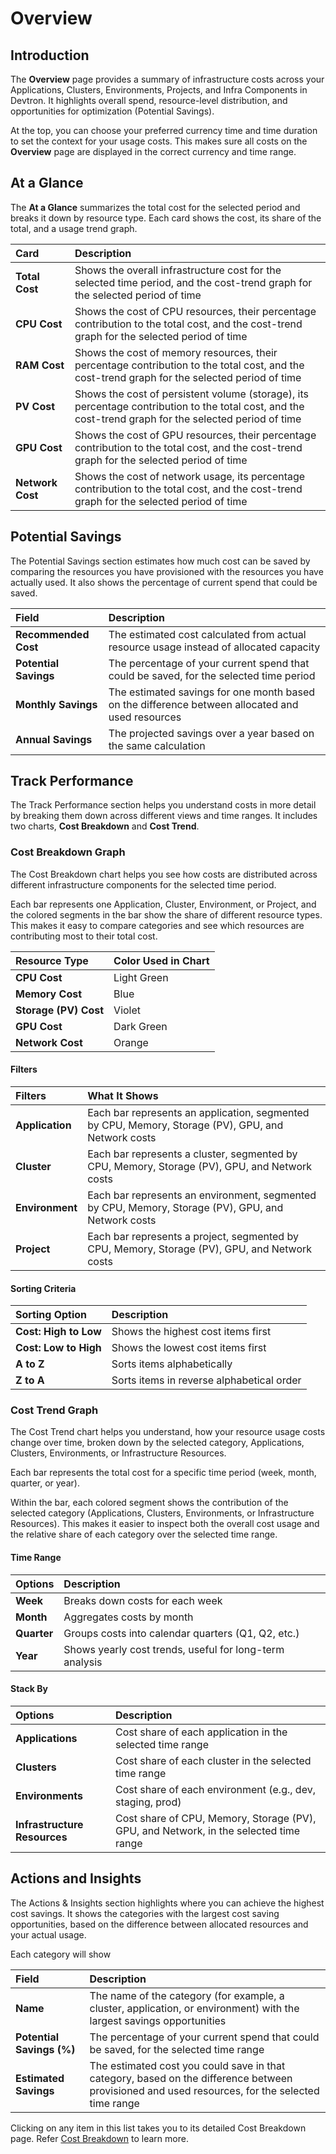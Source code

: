 # Overview

## Introduction

The **Overview** page provides a summary of infrastructure costs across your Applications, Clusters, Environments, Projects, and Infra Components in Devtron. It highlights overall spend, resource-level distribution, and opportunities for optimization (Potential Savings).

At the top, you can choose your preferred currency time and time duration to set the context for your usage costs. This makes sure all costs on the **Overview** page are displayed in the correct currency and time range.

<!-- image -->

## At a Glance

The **At a Glance** summarizes the total cost for the selected period and breaks it down by resource type. Each card shows the cost, its share of the total, and a usage trend graph.

| Card             | Description                                                                                      |
|:---------------- |:------------------------------------------------------------------------------------------------ |
| **Total Cost**   | Shows the overall infrastructure cost for the selected time period, and the cost-trend graph for the selected period of time |
| **CPU Cost**     | Shows the cost of CPU resources, their percentage contribution to the total cost, and the cost-trend graph for the selected period of time |
| **RAM Cost**     | Shows the cost of memory resources, their percentage contribution to the total cost, and the cost-trend graph for the selected period of time |
| **PV Cost**      | Shows the cost of persistent volume (storage), its percentage contribution to the total cost, and the cost-trend graph for the selected period of time |
| **GPU Cost**     | Shows the cost of GPU resources, their percentage contribution to the total cost, and the cost-trend graph for the selected period of time         |
| **Network Cost** | Shows the cost of network usage, its percentage contribution to the total cost, and the cost-trend graph for the selected period of time           |

<!-- image -->

## Potential Savings
 
The Potential Savings section estimates how much cost can be saved by comparing the resources you have provisioned with the resources you have actually used. It also shows the percentage of current spend that could be saved.

| Field                  | Description                                                                                      |
|:---------------------- |:------------------------------------------------------------------------------------------------ |
| **Recommended Cost**   | The estimated cost calculated from actual resource usage instead of allocated capacity           |
| **Potential Savings**  | The percentage of your current spend that could be saved, for the selected time period           |
| **Monthly Savings**    | The estimated savings for one month based on the difference between allocated and used resources |
| **Annual Savings**     | The projected savings over a year based on the same calculation                                  |

<!-- image -->

## Track Performance

The Track Performance section helps you understand costs in more detail by breaking them down across different views and time ranges. It includes two charts, **Cost Breakdown** and **Cost Trend**.

### Cost Breakdown Graph

The Cost Breakdown chart helps you see how costs are distributed across different infrastructure components for the selected time period. 

Each bar represents one Application, Cluster, Environment, or Project, and the colored segments in the bar show the share of different resource types. This makes it easy to compare categories and see which resources are contributing most to their total cost.

| Resource Type         | Color Used in Chart  |
|:--------------------- |:---------------------|
| **CPU Cost**          | Light Green          |
| **Memory Cost**       | Blue                 |
| **Storage (PV) Cost** | Violet               |
| **GPU Cost**          | Dark Green           |
| **Network Cost**      | Orange               |

#### Filters

| Filters | What It Shows |
|:-----------------|:--------------|
| **Application**  | Each bar represents an application, segmented by CPU, Memory, Storage (PV), GPU, and Network costs |
| **Cluster**      | Each bar represents a cluster, segmented by CPU, Memory, Storage (PV), GPU, and Network costs |
| **Environment**  | Each bar represents an environment, segmented by CPU, Memory, Storage (PV), GPU, and Network costs |
| **Project**      | Each bar represents a project, segmented by CPU, Memory, Storage (PV), GPU, and Network costs |

#### Sorting Criteria

| Sorting Option     | Description |
|:-------------------|:------------|
| **Cost: High to Low** | Shows the highest cost items first |
| **Cost: Low to High** | Shows the lowest cost items first |
| **A to Z**           | Sorts items alphabetically |
| **Z to A**           | Sorts items in reverse alphabetical order |

### Cost Trend Graph

The Cost Trend chart helps you understand, how your resource usage costs change over time, broken down by the selected category, Applications, Clusters, Environments, or Infrastructure Resources.

Each bar represents the total cost for a specific time period (week, month, quarter, or year). 

Within the bar, each colored segment shows the contribution of the selected category (Applications, Clusters, Environments, or Infrastructure Resources). This makes it easier to inspect both the overall cost usage and the relative share of each category over the selected time range.

#### Time Range  

| Options    | Description |
|:-----------|:--------------|
| **Week**   | Breaks down costs for each week |
| **Month**  | Aggregates costs by month |
| **Quarter**| Groups costs into calendar quarters (Q1, Q2, etc.) | 
| **Year**   | Shows yearly cost trends, useful for long-term analysis |

<!-- need to confirm the quarter type -->

#### Stack By  

| Options                | Description |
|:----------------------|:------------------------------|
| **Applications**      | Cost share of each application in the selected time range |
| **Clusters**          | Cost share of each cluster in the selected time range |
| **Environments**      | Cost share of each environment (e.g., dev, staging, prod) |
| **Infrastructure Resources** | Cost share of CPU, Memory, Storage (PV), GPU, and Network, in the selected time range |

## Actions and Insights

The Actions & Insights section highlights where you can achieve the highest cost savings. It shows the categories with the largest cost saving opportunities, based on the difference between allocated resources and your actual usage.

Each category will show

| Field                  | Description |
|:-----------------------|:------------|
| **Name**               | The name of the category (for example, a cluster, application, or environment) with the largest savings opportunities |
| **Potential Savings (%)** | The percentage of your current spend that could be saved, for the selected time range |
| **Estimated Savings**  | The estimated cost you could save in that category, based on the difference between provisioned and used resources, for the selected time range|

Clicking on any item in this list takes you to its detailed Cost Breakdown page. Refer [Cost Breakdown]() to learn more.
